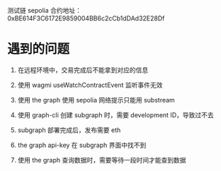 测试链 sepolia
合约地址： 0xBE614F3C6172E9859004BB6c2cCb1dDAd32E28Df

# 遇到的问题

1. 在远程环境中，交易完成后不能拿到对应的信息

2. 使用 wagmi useWatchContractEvent 监听事件无效

3. 使用 the graph 使用 sepolia 网络提示只能用 substream

4. 使用 graph-cli 创建 subgraph 时，需要 development ID，导致过不去

5. subgraph 部署完成后，发布需要 eth

6. the graph api-key 在 subgraph 界面中找不到

7. 使用 the graph 查询数据时，需要等待一段时间才能查到数据
